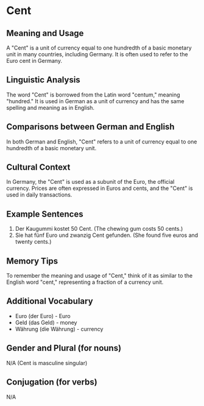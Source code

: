 # Cent
## Meaning and Usage
A "Cent" is a unit of currency equal to one hundredth of a basic monetary unit in many countries, including Germany. It is often used to refer to the Euro cent in Germany.

## Linguistic Analysis
The word "Cent" is borrowed from the Latin word "centum," meaning "hundred." It is used in German as a unit of currency and has the same spelling and meaning as in English.

## Comparisons between German and English
In both German and English, "Cent" refers to a unit of currency equal to one hundredth of a basic monetary unit.

## Cultural Context
In Germany, the "Cent" is used as a subunit of the Euro, the official currency. Prices are often expressed in Euros and cents, and the "Cent" is used in daily transactions.

## Example Sentences
1. Der Kaugummi kostet 50 Cent. (The chewing gum costs 50 cents.)
2. Sie hat fünf Euro und zwanzig Cent gefunden. (She found five euros and twenty cents.)

## Memory Tips
To remember the meaning and usage of "Cent," think of it as similar to the English word "cent," representing a fraction of a currency unit.

## Additional Vocabulary
- Euro (der Euro) - Euro
- Geld (das Geld) - money
- Währung (die Währung) - currency

## Gender and Plural (for nouns)
N/A (Cent is masculine singular)

## Conjugation (for verbs)
N/A